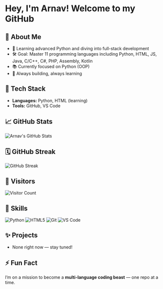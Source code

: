 # Hey, I'm Arnav! Welcome to my GitHub

## 🚀 About Me
- 🧠 Learning advanced Python and diving into full-stack development  
- 🛠️ Goal: Master 11 programming languages including Python, HTML, JS, Java, C/C++, C#, PHP, Assembly, Kotlin  
- 📚 Currently focused on Python (OOP)  
- 🌱 Always building, always learning  

## 🔧 Tech Stack
- **Languages:** Python, HTML (learning)  
- **Tools:** GitHub, VS Code  

## 📈 GitHub Stats
![Arnav's GitHub Stats](https://github-readme-stats.vercel.app/api?username=EliteXArnav&show_icons=true&theme=radical)

## 🗓️ GitHub Streak
![GitHub Streak](https://streak-stats.demolab.com?user=EliteXArnav&theme=radical&hide_border=true)

## 👥 Visitors
![Visitor Count](https://komarev.com/ghpvc/?username=EliteXArnav&label=Profile+Views&color=blueviolet&style=flat)

## 🧠 Skills

![Python](https://img.shields.io/badge/Python-3670A0?style=for-the-badge&logo=python&logoColor=white)
![HTML5](https://img.shields.io/badge/HTML5-E34F26?style=for-the-badge&logo=html5&logoColor=white)
![Git](https://img.shields.io/badge/Git-F05032?style=for-the-badge&logo=git&logoColor=white)
![VS Code](https://img.shields.io/badge/VS%20Code-007ACC?style=for-the-badge&logo=visual-studio-code&logoColor=white)

## ✨ Projects
- None right now — stay tuned!

## ⚡ Fun Fact
I’m on a mission to become a **multi-language coding beast** — one repo at a time.
